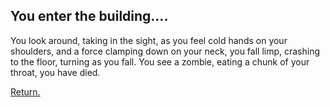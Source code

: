 ## You enter the building....

You look around, taking in the sight, as you feel cold hands on your shoulders, and a force clamping down on your neck, you fall limp, crashing to the floor, turning as you fall. You see a zombie, eating a chunk of your throat, you have died.

[Return.](../ground-zero/groundzero.md)
